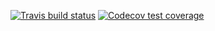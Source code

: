   <!-- badges: start -->
  [![Travis build status](https://travis-ci.com/alishaluo/STAT302package.svg?branch=master)](https://travis-ci.com/alishaluo/STAT302package)
  [![Codecov test coverage](https://codecov.io/gh/alishaluo/STAT302package/branch/master/graph/badge.svg)](https://codecov.io/gh/alishaluo/STAT302package?branch=master)
  <!-- badges: end -->
